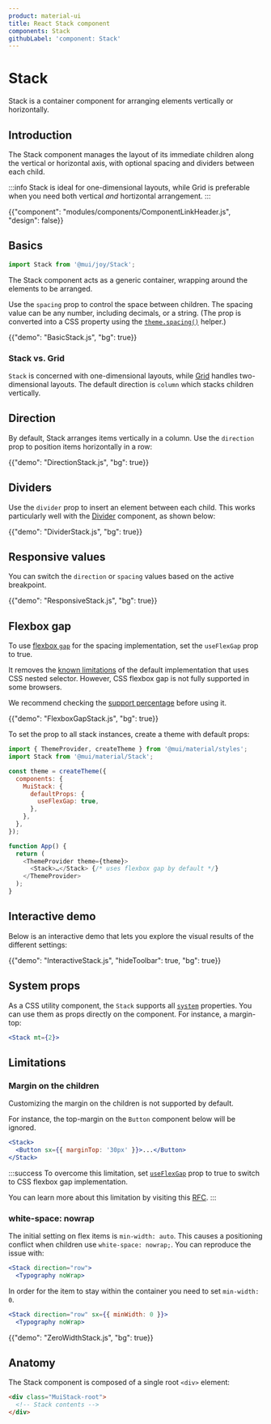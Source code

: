 ```yaml
---
product: material-ui
title: React Stack component
components: Stack
githubLabel: 'component: Stack'
---
```


# Stack

<p class="description">Stack is a container component for arranging elements vertically or horizontally.</p>

## Introduction

The Stack component manages the layout of its immediate children along the vertical or horizontal axis, with optional spacing and dividers between each child.

:::info
Stack is ideal for one-dimensional layouts, while Grid is preferable when you need both vertical _and_ hortizontal arrangement.
:::

{{"component": "modules/components/ComponentLinkHeader.js", "design": false}}

## Basics

```jsx
import Stack from '@mui/joy/Stack';
```

The Stack component acts as a generic container, wrapping around the elements to be arranged.

Use the `spacing` prop to control the space between children.
The spacing value can be any number, including decimals, or a string.
(The prop is converted into a CSS property using the [`theme.spacing()`](/material-ui/customization/spacing/) helper.)

{{"demo": "BasicStack.js", "bg": true}}

### Stack vs. Grid

`Stack` is concerned with one-dimensional layouts, while [Grid](/material-ui/react-grid/) handles two-dimensional layouts. The default direction is `column` which stacks children vertically.

## Direction

By default, Stack arranges items vertically in a column.
Use the `direction` prop to position items horizontally in a row:

{{"demo": "DirectionStack.js", "bg": true}}

## Dividers

Use the `divider` prop to insert an element between each child.
This works particularly well with the [Divider](/material-ui/react-divider/) component, as shown below:

{{"demo": "DividerStack.js", "bg": true}}

## Responsive values

You can switch the `direction` or `spacing` values based on the active breakpoint.

{{"demo": "ResponsiveStack.js", "bg": true}}

## Flexbox gap

To use [flexbox `gap`](https://developer.mozilla.org/en-US/docs/Web/CSS/gap) for the spacing implementation, set the `useFlexGap` prop to true.

It removes the [known limitations](#limitations) of the default implementation that uses CSS nested selector. However, CSS flexbox gap is not fully supported in some browsers.

We recommend checking the [support percentage](https://caniuse.com/?search=flex%20gap) before using it.

{{"demo": "FlexboxGapStack.js", "bg": true}}

To set the prop to all stack instances, create a theme with default props:

```js
import { ThemeProvider, createTheme } from '@mui/material/styles';
import Stack from '@mui/material/Stack';

const theme = createTheme({
  components: {
    MuiStack: {
      defaultProps: {
        useFlexGap: true,
      },
    },
  },
});

function App() {
  return (
    <ThemeProvider theme={theme}>
      <Stack>…</Stack> {/* uses flexbox gap by default */}
    </ThemeProvider>
  );
}
```

## Interactive demo

Below is an interactive demo that lets you explore the visual results of the different settings:

{{"demo": "InteractiveStack.js", "hideToolbar": true, "bg": true}}

## System props

As a CSS utility component, the `Stack` supports all [`system`](/system/properties/) properties. You can use them as props directly on the component.
For instance, a margin-top:

```jsx
<Stack mt={2}>
```

## Limitations

### Margin on the children

Customizing the margin on the children is not supported by default.

For instance, the top-margin on the `Button` component below will be ignored.

```jsx
<Stack>
  <Button sx={{ marginTop: '30px' }}>...</Button>
</Stack>
```

:::success
To overcome this limitation, set [`useFlexGap`](#flexbox-gap) prop to true to switch to CSS flexbox gap implementation.

You can learn more about this limitation by visiting this [RFC](https://github.com/mui/material-ui/issues/33754).
:::

### white-space: nowrap

The initial setting on flex items is `min-width: auto`.
This causes a positioning conflict when children use `white-space: nowrap;`.
You can reproduce the issue with:

```jsx
<Stack direction="row">
  <Typography noWrap>
```

In order for the item to stay within the container you need to set `min-width: 0`.

```jsx
<Stack direction="row" sx={{ minWidth: 0 }}>
  <Typography noWrap>
```

{{"demo": "ZeroWidthStack.js", "bg": true}}

## Anatomy

The Stack component is composed of a single root `<div>` element:

```html
<div class="MuiStack-root">
  <!-- Stack contents -->
</div>
```

